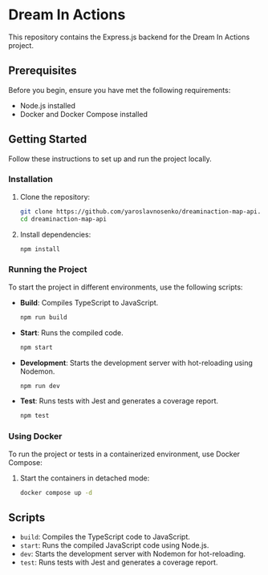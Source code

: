 # Dream In Actions

This repository contains the Express.js backend for the Dream In Actions project.

## Prerequisites

Before you begin, ensure you have met the following requirements:

- Node.js installed
- Docker and Docker Compose installed

## Getting Started

Follow these instructions to set up and run the project locally.

### Installation

1. Clone the repository:

   ```sh
   git clone https://github.com/yaroslavnosenko/dreaminaction-map-api.git
   cd dreaminaction-map-api
   ```

2. Install dependencies:
   ```sh
   npm install
   ```

### Running the Project

To start the project in different environments, use the following scripts:

- **Build**: Compiles TypeScript to JavaScript.

  ```sh
  npm run build
  ```

- **Start**: Runs the compiled code.

  ```sh
  npm start
  ```

- **Development**: Starts the development server with hot-reloading using Nodemon.

  ```sh
  npm run dev
  ```

- **Test**: Runs tests with Jest and generates a coverage report.
  ```sh
  npm test
  ```

### Using Docker

To run the project or tests in a containerized environment, use Docker Compose:

1. Start the containers in detached mode:
   ```sh
   docker compose up -d
   ```

## Scripts

- `build`: Compiles the TypeScript code to JavaScript.
- `start`: Runs the compiled JavaScript code using Node.js.
- `dev`: Starts the development server with Nodemon for hot-reloading.
- `test`: Runs tests with Jest and generates a coverage report.
